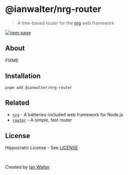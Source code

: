 # @ianwalter/nrg-router
> A tree-based router for the [nrg][nrgUrl] web framework

[![npm page][npmImage]][npmUrl]

## About

FIXME

## Installation

```console
pnpm add @ianwalter/nrg-router
```

## Related

* [`nrg`][nrgUrl] - A batteries-included web framework for Node.js
* [`router`][routerUrl] - A simple, fast router

## License

Hippocratic License - See [LICENSE][licenseUrl]

&nbsp;

Created by [Ian Walter](https://ianwalter.dev)

[nrgUrl]: https://github.com/ianwalter/nrg
[npmImage]: https://img.shields.io/npm/v/@ianwalter/nrg-router.svg
[npmUrl]: https://www.npmjs.com/package/@ianwalter/nrg-router
[routerUrl]: https://github.com/ianwalter/router
[licenseUrl]: https://github.com/ianwalter/nrg/blob/master/packages/nrg-router/LICENSE
